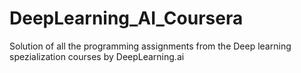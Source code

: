 # DeepLearning_AI_Coursera
Solution of all the programming assignments from the Deep learning spezialization courses by DeepLearning.ai
